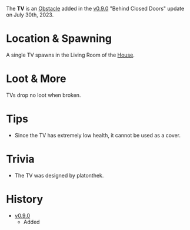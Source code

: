 The **TV** is an [Obstacle](/obstacles) added in the [v0.9.0](https://github.com/HasangerGames/suroi/releases/tag/v0.9.0) "Behind Closed Doors" update on July 30th, 2023.

# Location & Spawning

A single TV spawns in the Living Room of the [House](/buildings/house).

# Loot & More

TVs drop no loot when broken.

# Tips

- Since the TV has extremely low health, it cannot be used as a cover.

# Trivia

- The TV was designed by platonthek.

# History

- [v0.9.0](https://github.com/HasangerGames/suroi/releases/tag/v0.9.0)
  - Added
